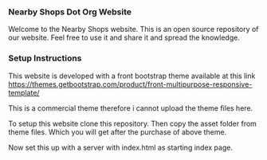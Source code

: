 ### Nearby Shops Dot Org Website

Welcome to the Nearby Shops website. This is an open source repository of our website. Feel free to use it and share it and spread the knowledge. 


### Setup Instructions

This website is developed with a front bootstrap theme available at this link https://themes.getbootstrap.com/product/front-multipurpose-responsive-template/

This is a commercial theme therefore i cannot upload the theme files here. 

To setup this website clone this repository. Then copy the asset folder from theme files. Which you will get after the purchase of above theme.  

Now set this up with a server with index.html as starting index page.
